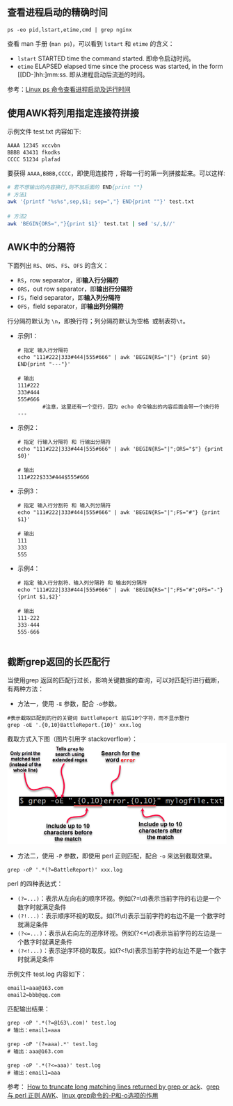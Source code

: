 ## 查看进程启动的精确时间
```
ps -eo pid,lstart,etime,cmd | grep nginx
```
查看 man 手册 (`man ps`)，可以看到 `lstart` 和 `etime` 的含义：
- `lstart` STARTED   time the command started. 即命令启动时间。
- `etime`  ELAPSED   elapsed time since the process was started, in the form [[DD-]hh:]mm:ss. 即从进程启动后流逝的时间。

参考：[Linux ps 命令查看进程启动及运行时间](https://www.cnblogs.com/weifeng1463/p/8807849.html)

## 使用AWK将列用指定连接符拼接
示例文件 test.txt 内容如下:
```
AAAA 12345 xccvbn
BBBB 43431 fkodks
CCCC 51234 plafad
```

要获得 `AAAA,BBBB,CCCC`，即使用连接符 `,` 将每一行的第一列拼接起来。可以这样:
```bash
# 若不想输出的内容换行,则不加后面的 END{print ""}
# 方法1
awk '{printf "%s%s",sep,$1; sep=","} END{print ""}' test.txt

# 方法2
awk 'BEGIN{ORS=","}{print $1}' test.txt | sed 's/,$//'
```

## AWK中的分隔符
下面列出 `RS`、`ORS`、`FS`、`OFS` 的含义：
- `RS`，row separator，即**输入行分隔符**
- `ORS`，out row separator，即**输出行分隔符**
- `FS`，field separator，即**输入列分隔符**
- `OFS`，field separator，即**输出列分隔符**

行分隔符默认为 `\n`，即换行符；列分隔符默认为空格` `或制表符`\t`。

- 示例1：
    ```
    # 指定 输入行分隔符
    echo "111#222|333#444|555#666" | awk 'BEGIN{RS="|"} {print $0} END{print "---"}'

    # 输出
    111#222
    333#444
    555#666
            #注意，这里还有一个空行，因为 echo 命令输出的内容后面会带一个换行符
    ---
    ```

- 示例2：
    ```
    # 指定 行输入分隔符 和 行输出分隔符
    echo "111#222|333#444|555#666" | awk 'BEGIN{RS="|";ORS="$"} {print $0}'

    # 输出
    111#222$333#444$555#666
    ```

- 示例3：
    ```
    # 指定 输入行分割符 和 输入列分隔符
    echo "111#222|333#444|555#666" | awk 'BEGIN{RS="|";FS="#"} {print $1}'

    # 输出
    111
    333
    555
    ```

- 示例4：
    ```
    # 指定 输入行分割符、输入列分隔符 和 输出列分隔符
    echo "111#222|333#444|555#666" | awk 'BEGIN{RS="|";FS="#";OFS="-"} {print $1,$2}'

    # 输出
    111-222
    333-444
    555-666
     
    ```

## 截断grep返回的长匹配行
当使用grep 返回的匹配行过长，影响关键数据的查询，可以对匹配行进行截断，有两种方法：
- 方法一，使用 `-E` 参数，配合 `-o`参数。
```
#表示截取匹配到的行的关键词 BattleReport 前后10个字符，而不显示整行
grep -oE '.{0,10}BattleReport.{10}' xxx.log
```
截取方式入下图（图片引用字 stackoverflow）：
![grep truncate](../images/20220909-01-greptruncate.png)

- 方法二，使用 `-P` 参数，即使用 perl 正则匹配，配合 `-o` 来达到截取效果。
```
grep -oP '.*(?=BattleReport)' xxx.log
```

perl 的四种表达式：
- `(?=...)`：表示从左向右的顺序环视。例如(?=\d)表示当前字符的右边是一个数字时就满足条件
- `(?!...)`：表示顺序环视的取反。如(?!\d)表示当前字符的右边不是一个数字时就满足条件
- `(?<=...)`：表示从右向左的逆序环视。例如(?<=\d)表示当前字符的左边是一个数字时就满足条件
- `(?<!...)`：表示逆序环视的取反。如(?<!\d)表示当前字符的左边不是一个数字时就满足条件

示例文件 test.log 内容如下：
```
email1=aaa@163.com
email2=bbb@qq.com
```

匹配输出结果：
```
grep -oP '.*(?=@163\.com)' test.log
# 输出：email1=aaa

grep -oP '(?=aaa).*' test.log
# 输出：aaa@163.com

grep -oP '.*(?<=aaa)' test.log
# 输出：email1=aaa
```

参考：
[How to truncate long matching lines returned by grep or ack](https://stackoverflow.com/questions/2034799/how-to-truncate-long-matching-lines-returned-by-grep-or-ack)、[grep 与 perl 正则 AWK](https://www.jianshu.com/p/dd5b97f9385a)、[linux grep命令的-P和-o选项的作用](https://www.cnblogs.com/onelikeone/p/16415452.html)